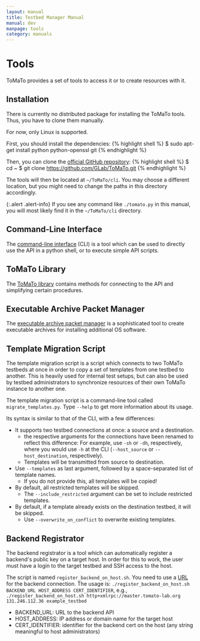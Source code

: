 ```yaml
---
layout: manual
title: Testbed Manager Manual
manual: dev
manpage: tools
category: manuals
---
```


# Tools

ToMaTo provides a set of tools to access it or to create resources with it.

## Installation

There is currently no distributed package for installing the ToMaTo tools. Thus, you have to clone them manually.

For now, only Linux is supported.

First, you should install the dependencies:
{% highlight shell %}
$ sudo apt-get install python python-openssl git
{% endhighlight %}

Then, you can clone the [official GitHub repository](https://github.com/GLab/ToMaTo):
{% highlight shell %}
$ cd ~
$ git clone https://github.com/GLab/ToMaTo.git
{% endhighlight %}

The tools will then be located at `~/ToMaTo/cli`. You may choose a different location, but you might need to change the paths in this directory accordingly.

{:.alert .alert-info}
If you see any command like `./tomato.py` in this manual, you will most likely find it in the `~/ToMaTo/cli` directory.

## Command-Line Interface

The [command-line interface](cli) (CLI) is a tool which can be used to directly use the API in a python shell, or to execute simple API scripts.

## ToMaTo Library

The [ToMaTo library](lib) contains methods for connecting to the API and simplifying certain procedures.

## Executable Archive Packet Manager

The [executable archive packet manager](getpackages) is a sophisticated tool to create executable archives for installing additional OS software.

## Template Migration Script

The template migration script is a script which connects to two ToMaTo testbeds at once in order to copy a set of templates from one testbed to another. This is heavily used for internal test setups, but can also be used by testbed administrators to synchronize resources of their own ToMaTo instance to another one.

The template migration script is a command-line tool called `migrate_templates.py`. Type `--help` to get more information about its usage.

Its syntax is similar to that of the CLI, with a few differences:

* It supports two testbed connections at once: a source and a destination.
  * the respective arguments for the connections have been renamed to reflect this difference: For example, use `-sh` or `-dh`, respectively, where you would use `-h` at the CLI (`--host_source` or `--host_destination`, respectively).
  * Templates will be transmitted from source to destination.
* Use `--templates` as last argument, followed by a space-separated list of template names.
  * If you do not provide this, all templates will be copied!
* By default, all restricted templates will be skipped.
  * The `--include_restricted` argument can be set to include restricted templates.
* By default, if a template already exists on the destination testbed, it will be skipped.
  * Use `--overwrite_on_conflict` to overwrite existing templates.

## Backend Registrator

The backend registrator is a tool which can automatically register a backend's public key on a target host. In order for this to work, the user must have a login to the target testbed and SSH access to the host.

The script is named `register_backend_on_host.sh`. You need to use a [URL](../api_references/#url) for the backend connection. The usage is: `./register_backend_on_host.sh BACKEND_URL HOST_ADDRESS CERT_IDENTIFIER`, e.g., `./register_backend_on_host.sh http+xmlrpc://master.tomato-lab.org 131.246.112.36 example_testbed`

* BACKEND_URL: URL to the backend API
* HOST_ADDRESS: IP address or domain name for the target host
* CERT_IDENTIFIER: identifier for the backend cert on the host (any string meaningful to host administrators)

